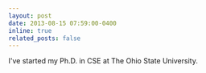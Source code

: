 ```yaml
---
layout: post
date: 2013-08-15 07:59:00-0400
inline: true
related_posts: false
---
```


I've started my Ph.D. in CSE at The Ohio State University.
